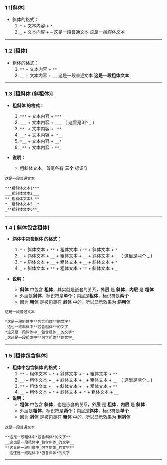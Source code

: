 ### 1.1[斜体]

- 斜体的格式：
	1. `*` + 文本内容 + `*`
	2. `_` + 文本内容 + `—`
	这是一段普通文本
	*这是一段斜体文本*

***

### 1.2 [粗体]

- 粗体的格式：
	1. `**` + 文本内容 + `**`
	2. `__` + 文本内容 +  `__`
	这是一段普通文本
	**这是一段粗体文本**

 ***
 
### 1.3 [粗斜体 (斜粗体)]

- **粗斜体 的格式：**
    
    1. `***` + 文本内容 + `***`
    2. `___` + 文本内容 + `___` （ 这里是3个 _ )
    3. `**_` + 文本内容 + `_**`
    4. `__*` + 文本内容 +  `*__`
    5. `*__` + 文本内容 + `__*`
    6. `_**` + 文本内容 + `**_`
- **说明：**
    
    - 粗斜体文本，首尾各有 **三个** 标识符

```
这是一段普通文本

***粗斜体文本1***
___粗斜体文本2___
**_粗斜体文本3_**
*__粗斜体文本5__*
_**粗斜体文本6**_
```

***

### 1.4 [ 斜体包含粗体]

- **斜体中包含粗体 的格式：**
    
    1. `*` + 斜体文本 + `**` + 粗体文本 + `**` + 斜体文本 + `*`
    2. `_` + 斜体文本 + **`__`** + 粗体文本 + `__` + 斜体文本 + `_` （ 这里是两个 **_** )
    3. `*` + 斜体文本 + `__` + 粗体文本 + `__` + 斜体文本 + `*`
    4. `_` + 斜体文本 + `**` + 粗体文本 + `**` + 斜体文本 + `_`
- **说明：**
    
    - **斜体** 中包含 **粗体**，其实就是嵌套的关系，**外层** 是 **斜体**，**内层** 是 **粗体**
    - 外层是**斜体**，标识符是**单个**；内层是**粗体**，标识符是**两个**
    - 因为 **粗体** 是被包裹在 **斜体** 中的，所以显示效果为 **斜粗体**

```
这是一段普通文本

*这是一段斜体中**包含粗体**的文字*
_这也一段斜体中**包含粗体**的文字_
*这又是一段斜体中__包含粗体__的文字*
_这还是一段粗体中**包含粗体**的文字_
```

***

### 1.5 [粗体包含斜体]

- **粗体中包含斜体 的格式：**
    1. `**` + 粗体文本 + `*` + 斜体文本 + `*` + 粗体文本 + `**`
    2. `__` + 粗体文本 + `_` + 斜体文本 + `_` + 粗体文本 + `__` （ 这里是两个 **_** )
    3. `**` + 粗体文本 + `_` + 斜体文本 + `_` + 粗体文本 + `**`
    4. `__` + 粗体文本 + `*` + 斜体文本 +  `*` + 粗体文本 + `__`
- **说明：**
    - **粗体** 中包含 **斜体**，也是嵌套的关系，**外层** 是 **粗体**，**内层** 是 **斜体**
    - 外层是**粗体**，标识符是**两个**；内层是**斜体**，标识符是**单个**
    - 因为 **斜体** 是被包裹在 **粗体** 中的，所以显示效果为 **粗斜体**

```
这是一段普通文本

**这是一段粗体中*包含斜体*的文字**
__这也是一段粗体中_包含斜体_的文字__
**这又是一段粗体中_包含斜体_的文字**
__这还是一段粗体中*包含斜体*的文字__
```

***

